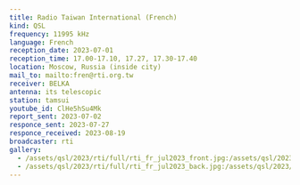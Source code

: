 ```yaml
---
title: Radio Taiwan International (French)
kind: QSL
frequency: 11995 kHz
language: French
reception_date: 2023-07-01
reception_time: 17.00-17.10, 17.27, 17.30-17.40
location: Moscow, Russia (inside city)
mail_to: mailto:fren@rti.org.tw
receiver: BELKA
antenna: its telescopic
station: tamsui
youtube_id: ClHe5hSu4Mk
report_sent: 2023-07-02
responce_sent: 2023-07-27
responce_received: 2023-08-19
broadcaster: rti
gallery:
  - /assets/qsl/2023/rti/full/rti_fr_jul2023_front.jpg:/assets/qsl/2023/rti/small/rti_fr_jul2023_front.jpg
  - /assets/qsl/2023/rti/full/rti_fr_jul2023_back.jpg:/assets/qsl/2023/rti/small/rti_fr_jul2023_back.jpg
---
```

